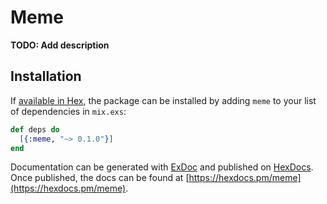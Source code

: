 # Meme

**TODO: Add description**

## Installation

If [available in Hex](https://hex.pm/docs/publish), the package can be installed
by adding `meme` to your list of dependencies in `mix.exs`:

```elixir
def deps do
  [{:meme, "~> 0.1.0"}]
end
```

Documentation can be generated with [ExDoc](https://github.com/elixir-lang/ex_doc)
and published on [HexDocs](https://hexdocs.pm). Once published, the docs can
be found at [https://hexdocs.pm/meme](https://hexdocs.pm/meme).

